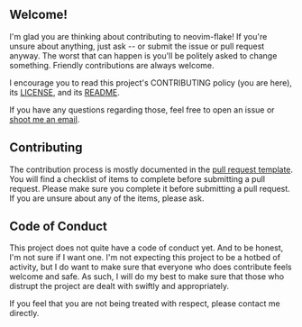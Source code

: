 ## Welcome!

I'm glad you are thinking about contributing to neovim-flake! If you're unsure about anything, just ask -- or submit the issue or pull request anyway. The worst that can happen is you'll be politely asked to change something. Friendly contributions are always welcome.

I encourage you to read this project's CONTRIBUTING policy (you are here), its [LICENSE](LICENSE.md), and its [README](README.md).

If you have any questions regarding those, feel free to open an issue or [shoot me an email](mailto:me@notashelf.dev).

## Contributing

The contribution process is mostly documented in the [pull request template](.github/pull_request_template.md). You will find a checklist of items to complete before submitting a pull request. Please make sure you complete it before submitting a pull request. If you are unsure about any of the items, please ask.

## Code of Conduct

This project does not quite have a code of conduct yet. And to be honest, I'm not sure if I want one. I'm not expecting this project to be a hotbed of activity, but I do want to make sure that everyone who does contribute feels welcome and safe. As such, I will do my best to make sure that those who distrupt the project are dealt with swiftly and appropriately.

If you feel that you are not being treated with respect, please contact me directly.
